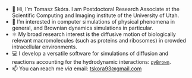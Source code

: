 - 👋 Hi, I’m Tomasz Skóra. I am Postdoctoral Research Associate at the Scientific Computing and Imaging institute of the University of Utah.
- 👀 I’m interested in computer simulations of physical phenomena in general, and Brownian dynamics simulations in particular.
- ⚛️ My broad research interest is the diffusive motion of biologically relevant macromolecules (such as proteins and ribosomes) in crowded intracellular environments.
- 💻 I develop a versatile software for simulations of diffusion and reactions accounting for the hydrodynamic interactions: [``pyBrown``](https://tskora.github.io/pyBrown/).
- 📫 You can reach me *via* email: tskora93@gmail.com

<!--- - 🌱 I’m currently working on --->
<!--- - 💞️ I’m looking to collaborate on ... --->
<!---
tskora/tskora is a ✨ special ✨ repository because its `README.md` (this file) appears on your GitHub profile.
You can click the Preview link to take a look at your changes.
--->
